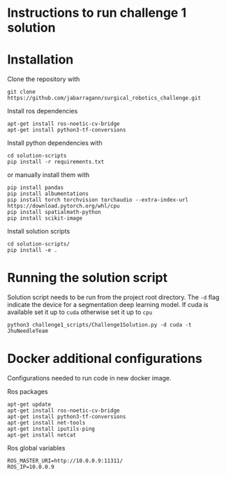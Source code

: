 # Instructions to run challenge 1 solution


# Installation
Clone the repository with 
```
git clone https://github.com/jabarragann/surgical_robotics_challenge.git
```
Install ros dependencies
```
apt-get install ros-noetic-cv-bridge
apt-get install python3-tf-conversions
```

Install python dependencies with
```
cd solution-scripts
pip install -r requirements.txt
```

or manually install them with

```
pip install pandas
pip install albumentations 
pip install torch torchvision torchaudio --extra-index-url https://download.pytorch.org/whl/cpu 
pip install spatialmath-python
pip install scikit-image
```

Install solution scripts
```
cd solution-scripts/
pip install -e .
```

# Running the solution script
Solution script needs to be run from the project root directory. The `-d` flag indicate the device for a segmentation deep learning model. If cuda is available set it up to `cuda` otherwise set it up to `cpu`
```
python3 challenge1_scripts/Challenge1Solution.py -d cuda -t JhuNeedleTeam
```


# Docker additional configurations
Configurations needed to run code in new docker image.

Ros packages
```
apt-get update
apt-get install ros-noetic-cv-bridge
apt-get install python3-tf-conversions
apt-get install net-tools
apt-get install iputils-ping
apt-get install netcat
```

Ros global variables
```
ROS_MASTER_URI=http://10.0.0.9:11311/
ROS_IP=10.0.0.9
```

       
